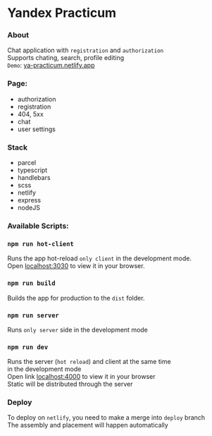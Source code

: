 # Yandex Practicum

### About
Chat application with `registration` and `authorization`\
Supports chating, search, profile editing\
`Demo`: [ya-practicum.netlify.app](https://ya-practicum.netlify.app)

### Page:
- authorization
- registration
- 404, 5xx
- chat
- user settings

### Stack
- parcel
- typescript
- handlebars
- scss
- netlify
- express
- nodeJS

### Available Scripts:

### `npm run hot-client`
Runs the app hot-reload `only client` in the development mode.\
Open [localhost:3030](http://localhost:3030) to view it in your browser.

### `npm run build`
Builds the app for production to the `dist` folder.

### `npm run server`
Runs `only server` side in the development mode

### `npm run dev`
Runs the server (`hot reload`) and client at the same time \
in the development mode \
Open link [localhost:4000](http://localhost:4000) to view it in your browser \
Static will be distributed through the server


### Deploy
To deploy on `netlify`, you need to make a merge into `deploy` branch\
The assembly and placement will happen automatically
